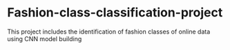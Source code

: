 # Fashion-class-classification-project
This project includes the identification of fashion classes of online data using CNN model building
